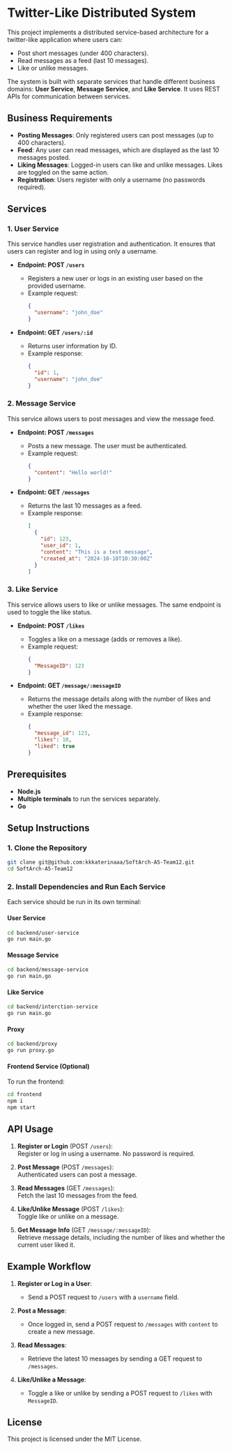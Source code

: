 # Twitter-Like Distributed System

This project implements a distributed service-based architecture for a twitter-like application where users can:
- Post short messages (under 400 characters).
- Read messages as a feed (last 10 messages).
- Like or unlike messages.

The system is built with separate services that handle different business domains: **User Service**, **Message Service**, and **Like Service**. It uses REST APIs for communication between services.

## Business Requirements
- **Posting Messages**: Only registered users can post messages (up to 400 characters).
- **Feed**: Any user can read messages, which are displayed as the last 10 messages posted.
- **Liking Messages**: Logged-in users can like and unlike messages. Likes are toggled on the same action.
- **Registration**: Users register with only a username (no passwords required).

## Services

### 1. **User Service**
This service handles user registration and authentication. It ensures that users can register and log in using only a username.

- **Endpoint: POST `/users`**
  - Registers a new user or logs in an existing user based on the provided username.
  - Example request:
    ```json
    {
      "username": "john_doe"
    }
    ```

- **Endpoint: GET `/users/:id`**
  - Returns user information by ID.
  - Example response:
    ```json
    {
      "id": 1,
      "username": "john_doe"
    }
    ```

### 2. **Message Service**
This service allows users to post messages and view the message feed.

- **Endpoint: POST `/messages`**
  - Posts a new message. The user must be authenticated.
  - Example request:
    ```json
    {
      "content": "Hello world!"
    }
    ```

- **Endpoint: GET `/messages`**
  - Returns the last 10 messages as a feed.
  - Example response:
    ```json
    [
      {
        "id": 123,
        "user_id": 1,
        "content": "This is a test message",
        "created_at": "2024-10-10T10:30:00Z"
      }
    ]
    ```

### 3. **Like Service**
This service allows users to like or unlike messages. The same endpoint is used to toggle the like status.

- **Endpoint: POST `/likes`**
  - Toggles a like on a message (adds or removes a like).
  - Example request:
    ```json
    {
      "MessageID": 123
    }
    ```

- **Endpoint: GET `/message/:messageID`**
  - Returns the message details along with the number of likes and whether the user liked the message.
  - Example response:
    ```json
    {
      "message_id": 123,
      "likes": 10,
      "liked": true
    }
    ```

## Prerequisites

- **Node.js**
- **Multiple terminals** to run the services separately.
- **Go**

## Setup Instructions

### 1. Clone the Repository

```bash
git clone git@github.com:kkkaterinaaa/SoftArch-A5-Team12.git
cd SoftArch-A5-Team12
```

### 2. Install Dependencies and Run Each Service

Each service should be run in its own terminal:

#### User Service

```bash
cd backend/user-service
go run main.go
```

#### Message Service

```bash
cd backend/message-service
go run main.go
```

#### Like Service

```bash
cd backend/interction-service
go run main.go
```

#### Proxy

```bash
cd backend/proxy
go run proxy.go
```


#### Frontend Service (Optional)

To run the frontend:

```bash
cd frontend
npm i
npm start
```

## API Usage

1. **Register or Login** (POST `/users`):  
   Register or log in using a username. No password is required.
   
2. **Post Message** (POST `/messages`):  
   Authenticated users can post a message.

3. **Read Messages** (GET `/messages`):  
   Fetch the last 10 messages from the feed.

4. **Like/Unlike Message** (POST `/likes`):  
   Toggle like or unlike on a message.

5. **Get Message Info** (GET `/message/:messageID`):  
   Retrieve message details, including the number of likes and whether the current user liked it.

## Example Workflow

1. **Register or Log in a User**:
   - Send a POST request to `/users` with a `username` field.
   
2. **Post a Message**:
   - Once logged in, send a POST request to `/messages` with `content` to create a new message.
   
3. **Read Messages**:
   - Retrieve the latest 10 messages by sending a GET request to `/messages`.

4. **Like/Unlike a Message**:
   - Toggle a like or unlike by sending a POST request to `/likes` with `MessageID`.

## License

This project is licensed under the MIT License.
